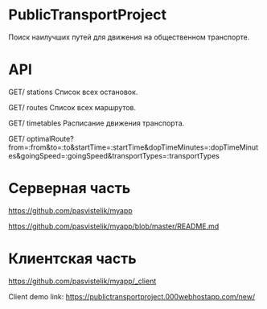 # PublicTransportProject
Поиск наилучших путей для движения на общественном транспорте.

# API
GET/ stations Список всех остановок.

GET/ routes Список всех маршрутов.

GET/ timetables Расписание движения транспорта.

GET/ optimalRoute?from=:from&to=:to&startTime=:startTime&dopTimeMinutes=:dopTimeMinutes&goingSpeed=:goingSpeed&transportTypes=:transportTypes

# Серверная часть
https://github.com/pasvistelik/myapp

https://github.com/pasvistelik/myapp/blob/master/README.md
# Клиентская часть
https://github.com/pasvistelik/myapp/_client

Client demo link: https://publictransportproject.000webhostapp.com/new/
